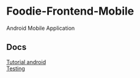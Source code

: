 # Foodie-Frontend-Mobile
Android Mobile Application

## Docs
[Tutorial android](https://developer.android.com/training/basics/firstapp)  
[Testing](http://robolectric.org/getting-started/)
